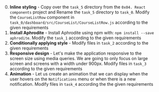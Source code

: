 0. **Inline styling** - Copy over the `task_5` directory from the `0x04. React components` project and Rename the `task_5` directory to `task_0`. Modify the `CourseListRow` component in `task_0/dashboard/src/CourseList/CourseListRow.js` according to the given requirements
1. **Install Aphrodite** - Install Aphrodite using npm with: `npm install --save aphrodite`. Modify the `task_1` according to the given requirements
2. **Conditionally applying style** - Modify files in `task_2` according to the given requirements
3. **Responsive design** - Let's make the application responsive to the screen size using media queries. We are going to only focus on large screen and screens with a width under 900px. Modify files in `task_3` according to the given requirements
4. **Animation** - Let us create an animation that we can display when the user hovers on the `Notifications` menu or when there is a new notification. Modify files in `task_4` according the the given requirements
